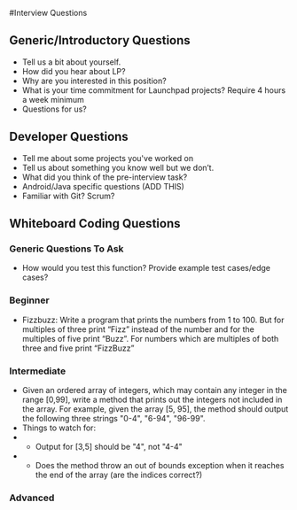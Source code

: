 #Interview Questions

## Generic/Introductory Questions
* Tell us a bit about yourself.
* How did you hear about LP?
* Why are you interested in this position?
* What is your time commitment for Launchpad projects? Require 4 hours a week minimum
* Questions for us?

## Developer Questions
* Tell me about some projects you've worked on
* Tell us about something you know well but we don’t.
* What did you think of the pre-interview task?
* Android/Java specific questions (ADD THIS)
* Familiar with Git? Scrum?

## Whiteboard Coding Questions

### Generic Questions To Ask
* How would you test this function? Provide example test cases/edge cases?

### Beginner
* Fizzbuzz: Write a program that prints the numbers from 1 to 100. But for multiples of three print “Fizz” instead of the number and for the multiples of five print “Buzz”. For numbers which are multiples of both three and five print “FizzBuzz”

### Intermediate
* Given an ordered array of integers, which may contain any integer in the range [0,99], write a method that prints out the integers not included in the array. For example, given the array [5, 95], the method should output the following three strings "0-4", "6-94", "96-99".
* Things to watch for: 
* * Output for [3,5] should be "4", not "4-4"
* * Does the method throw an out of bounds exception when it reaches the end of the array (are the indices correct?)

### Advanced

